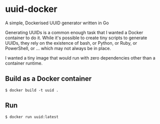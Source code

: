 # uuid-docker
A simple, Dockerised UUID generator written in Go

Generating UUIDs is a common enough task that I wanted a Docker container to do it. While it's possible to create tiny scripts to generate UUIDs, they rely on the existence of bash, or Python, or Ruby, or PowerShell, or ... which may not always be in place.

I wanted a tiny image that would run with zero dependencies other than a container runtime.

## Build as a Docker container

`$ docker build -t uuid .`

## Run

`$ docker run uuid:latest`